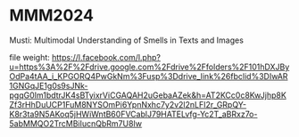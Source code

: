 # MMM2024

Musti: Multimodal Understanding of Smells in Texts and Images


file weight: https://l.facebook.com/l.php?u=https%3A%2F%2Fdrive.google.com%2Fdrive%2Ffolders%2F101hDXJByOdPa4tAA_i_KPGORQ4PwGkNm%3Fusp%3Ddrive_link%26fbclid%3DIwAR1GNGqJE1g0s9sJNk-pgqG0Im1bdtrJK4sBTyixrViCGAQAH2uGebaAZek&h=AT2KCc0c8KwJjhp8KZf3rHhDuUCP1FuM8NYSOmPi6YpnNxhc7y2v2l2nLFI2r_GRpQY-K8r3ta9N5AKoq5jHWiWntB60FVCablJ79HATELvfg-Yc2T_aBRxz7o-5abMMQO2TrcMBiIucnQbRm7U8Iw

